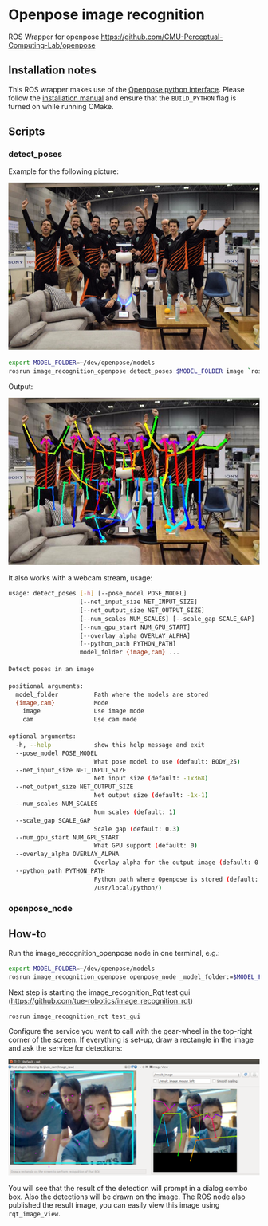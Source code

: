 # Openpose image recognition

ROS Wrapper for openpose https://github.com/CMU-Perceptual-Computing-Lab/openpose

## Installation notes

This ROS wrapper makes use of the [Openpose python interface](https://github.com/CMU-Perceptual-Computing-Lab/openpose/blob/master/doc/modules/python_module.md).
Please follow the [installation manual](https://github.com/CMU-Perceptual-Computing-Lab/openpose/blob/master/doc/installation.md) and ensure that the `BUILD_PYTHON` flag is turned on while running CMake.

## Scripts

### detect_poses

Example for the following picture:

![Example](doc/example.jpg)

```bash
export MODEL_FOLDER=~/dev/openpose/models
rosrun image_recognition_openpose detect_poses $MODEL_FOLDER image `rospack find image_recognition_openpose`/doc/example.jpg
```

Output:

![Example result](doc/example_result.jpg)

It also works with a webcam stream, usage:

```bash
usage: detect_poses [-h] [--pose_model POSE_MODEL]
                    [--net_input_size NET_INPUT_SIZE]
                    [--net_output_size NET_OUTPUT_SIZE]
                    [--num_scales NUM_SCALES] [--scale_gap SCALE_GAP]
                    [--num_gpu_start NUM_GPU_START]
                    [--overlay_alpha OVERLAY_ALPHA]
                    [--python_path PYTHON_PATH]
                    model_folder {image,cam} ...

Detect poses in an image

positional arguments:
  model_folder          Path where the models are stored
  {image,cam}           Mode
    image               Use image mode
    cam                 Use cam mode

optional arguments:
  -h, --help            show this help message and exit
  --pose_model POSE_MODEL
                        What pose model to use (default: BODY_25)
  --net_input_size NET_INPUT_SIZE
                        Net input size (default: -1x368)
  --net_output_size NET_OUTPUT_SIZE
                        Net output size (default: -1x-1)
  --num_scales NUM_SCALES
                        Num scales (default: 1)
  --scale_gap SCALE_GAP
                        Scale gap (default: 0.3)
  --num_gpu_start NUM_GPU_START
                        What GPU support (default: 0)
  --overlay_alpha OVERLAY_ALPHA
                        Overlay alpha for the output image (default: 0.6)
  --python_path PYTHON_PATH
                        Python path where Openpose is stored (default:
                        /usr/local/python/)
```

### openpose_node

## How-to

Run the image_recognition_openpose node in one terminal, e.g.:

```bash
export MODEL_FOLDER=~/dev/openpose/models
rosrun image_recognition_openpose openpose_node _model_folder:=$MODEL_FOLDER
```

Next step is starting the image_recognition_Rqt test gui (https://github.com/tue-robotics/image_recognition_rqt)

    rosrun image_recognition_rqt test_gui

Configure the service you want to call with the gear-wheel in the top-right corner of the screen. If everything is set-up, draw a rectangle in the image and ask the service for detections:

![Test](doc/openpose.png)

You will see that the result of the detection will prompt in a dialog combo box. Also the detections will be drawn on the image. The ROS node also published the result image, you can easily view this image using `rqt_image_view`.
